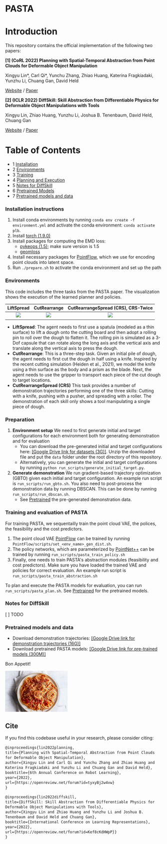 # PASTA
# Introduction
This repository contains the official implementation of the following two papers:

**[1] (CoRL 2022) Planning with Spatial-Temporal Abstraction from Point Clouds for Deformable Object Manipulation** 

Xingyu Lin*, Carl Qi*, Yunchu Zhang, Zhiao Huang, Katerina Fragkiadaki, Yunzhu Li, Chuang Gan, David Held

[Website](https://sites.google.com/view/pasta-plan) /  [Paper](https://arxiv.org/abs/2210.15751)

**[2] (ICLR 2022) DiffSkill: Skill Abstraction from Differentiable Physics for Deformable Object Manipulations with Tools**

Xingyu Lin, Zhiao Huang, Yunzhu Li, Joshua B. Tenenbaum, David Held, Chuang Gan

[Website](https://xingyu-lin.github.io/diffskill/) /  [Paper](https://openreview.net/pdf?id=Kef8cKdHWpP)

# Table of Contents
- 1 [Installation](#installation-instructions)
- 2 [Environments](#environments)
- 3 [Training](#training)
- 4 [Planning and Execution](#planning-and-execution)
- 5 [Notes for DiffSkill](#notes-for-diffskill)
- 6 [Pretrained Models](#pretrained)
- 7 [Pretrained models and data](#pretrained-models-and-data)

### Installation instructions
1. Install conda environments by running `conda env create -f environment.yml` and activate the conda environment: `conda activate plb`.
2. Install [torch (1.9.0)](https://pytorch.org/get-started/previous-versions/)
3. Install packages for computing the EMD loss:
   * [pykeops (1.5)](https://www.kernel-operations.io/keops/python/installation.html); make sure version is 1.5
   * [geomloss](https://www.kernel-operations.io/geomloss/api/install.html)
4. Install necessary packages for [PointFlow](https://github.com/stevenygd/PointFlow), which we use for encoding point clouds into latent space.
5. Run `./prepare.sh` to activate the conda environment and set up the path

### Environments
This code includes the three tasks from the PASTA paper. The visualization shows the execution of the learned planner and policies. 

| LiftSpread  | CutRearrange |              CutRearrangeSpread (CRS), CRS-Twice              |
| :---: | :---: |:-------------------------------------------------------------:|
| <img src="media/LiftSpread-v1_PASTA.gif" width="200">  | <img src="media/CutRearrange-v1_PASTA.gif" width="200">  | <img src="media/CutRearrangeSpread-v1_PASTA.gif" width="200"> |

* **LiftSpread**: The agent needs to first use a spatula (modeled as a thin surface) to lift a dough onto the cutting board and then adopt a rolling pin to roll over the dough to flatten it. The rolling pin is simulated as a 3-Dof capsule that can rotate along the long axis and the vertical axis and translate along the vertical axis to press the dough.
* **CutRearrange**:  This is a three-step task. Given an initial pile of dough, the agent needs to first cut the dough in half using a knife. Inspired by the recent cutting simulation (Heiden et al., 2021), we model the knife using a thin surface as the body and a prism as the blade. Next, the agent needs to use the gripper to transport each piece of the cut dough to target locations.
* **CutRearrangeSpread (CRS)** This task provides a number of demonstration trajectories performing one of the three skills: Cutting with a knife, pushing with a pusher, and spreading with a roller. The demonstration of each skill only shows a tool manipulating a single piece of dough.

### Preparation
1. **Environment setup** We need to first generate initial and target configurations for each environment both for generating demonstration and for evaluation
   * You can download the pre-generated initial and target configurations here: [[Google Drive link for datasets (3G)]](https://drive.google.com/drive/folders/1ckOkxsuqK44Ay0e1I5EKmX3cOATB4Jam?usp=share_link). Unzip the downloaded file and put the `data` folder under the root directory of this repository.
   * Alternatively, you can generate the initial and target configurations by running `python run_scripts/generate_initial_target.py`.
2. **Generate demonstration** We run gradient-based trajectory optimization (GBTO) given each initial and target configuration. An example run script is `run_scripts/run_gbto.sh`. 
    You also need to post-process the demonstration data by running DBSCAN. This can be done by running `run_scripts/run_dbscan.sh`.
   * See [Pretrained](#pretrained-models-and-data) the pre-generated demonstration data. 

### Training and evaluation of PASTA
For training PASTA, we sequentailly train the point cloud VAE, the polices, the feasibility and the cost predictors.
1. The point cloud VAE [PointFlow](https://github.com/stevenygd/PointFlow) can be trained by running `PointFlow/scripts/set_<env_name>_gen_dist.sh`.
2. The policy networks, which are parameterized by [PointNet++](https://github.com/pyg-team/pytorch_geometric) can be trained by running `run_scripts/pasta_train_policy.sh` 
3. Finally, one needs to train PASTA's abstraction modules (feasibility and cost predictors). Make sure you have loaded the trained VAE and policies for correct evaluation. An example run script is `run_scripts/pasta_train_abstraction.sh`

To plan and execute the PASTA models for evaluation, you can run `run_scripts/pasta_plan.sh`. See [Pretrained](#pretrained-models-and-data) for the pretrained models.

### Notes for DiffSkill
[ ] TODO

### Pretrained models and data
* Download demonstration trajectories: [[Google Drive link for demonstration trajectories (16G)]](https://drive.google.com/drive/folders/1uzFKI5rehp2VMYc5MKyE-CPbSoEcKCup?usp=share_link)
* Download pretrained PASTA models: [[Google Drive link for pre-trained models (300M)]](https://drive.google.com/drive/folders/18tmH0stc1z_TzfAHbQDu5HASNkaWFKk_?usp=share_link)

Bon Appetit!

<img src="media/pasta.jpeg" width="200">



## Cite
If you find this codebase useful in your research, please consider citing:
```
@inproceedings{lin2022planning,
title={Planning with Spatial-Temporal Abstraction from Point Clouds for Deformable Object Manipulation},
author={Xingyu Lin and Carl Qi and Yunchu Zhang and Zhiao Huang and Katerina Fragkiadaki and Yunzhu Li and Chuang Gan and David Held},
booktitle={6th Annual Conference on Robot Learning},
year={2022},
url={https://openreview.net/forum?id=tyxyBj2w4vw}
}
```

```
@inproceedings{lin2022diffskill,
title={DiffSkill: Skill Abstraction from Differentiable Physics for Deformable Object Manipulations with Tools},
author={Xingyu Lin and Zhiao Huang and Yunzhu Li and Joshua B. Tenenbaum and David Held and Chuang Gan},
booktitle={International Conference on Learning Representations},
year={2022},
url={https://openreview.net/forum?id=Kef8cKdHWpP}}
}
```
